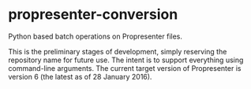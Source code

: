 # propresenter-conversion
Python based batch operations on Propresenter files.

This is the preliminary stages of development, simply reserving the repository name for future use. The intent is to support everything using command-line arguments. The current target version of Propresenter is version 6 (the latest as of 28 January 2016).
